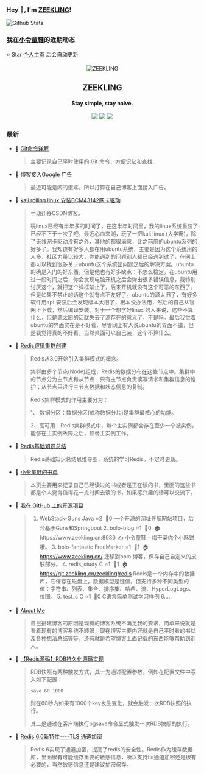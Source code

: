### Hey 👋, I'm [ZEEKLING](https://www.zeekling.cn)! 
![Github Stats](https://github-readme-stats.vercel.app/api?username=zeekling&show_icons=true) 
### 我在[小令童鞋](https://www.zeekling.cn)的近期动态

⭐️ Star [个人主页](https://github.com/zeekling/zeekling) 后会自动更新
<p align="center"><img alt="ZEEKLING" src="https://img.zeekling.cn/images/2020/02/23/logo.th.png"></p><h2 align="center">ZEEKLING
</h2>

<h4 align="center">Stay simple, stay naive.</h4>
<p align="center"><a title="ZEEKLING" target="_blank" href="https://github.com/zeekling/zeekling"><img src="https://img.shields.io/github/last-commit/zeekling/zeekling.svg?style=flat-square&color=FF9900"></a>
<a title="GitHub repo size in bytes" target="_blank" href="https://github.com/zeekling/zeekling"><img src="https://img.shields.io/github/repo-size/zeekling/zeekling.svg?style=flat-square"></a>
<a title="Hits" target="_blank" href="https://github.com/zeekling/hits"><img src="https://hits.b3log.org/zeekling/zeekling.svg"></a></p>

### 最新

* 📝 [Git命令详解](https://www.zeekling.cn/articles/2019/12/01/1575184426144.html) 
    > <p>主要记录自己平时使用的 Git 命令，方便记忆和查找..</p>
* 📝 [博客接入Google 广告](https://www.zeekling.cn/articles/2019/12/10/1575989964574.html) 
    > <p>最近可能是闲的蛋疼，所以打算在自己博客上面接入广告。</p>
* 📝 [kali rolling linux 安装BCM43142网卡驱动](https://www.zeekling.cn/articles/2020/09/26/1601091635148.html) 
    > <p>手动迁移CSDN博客。</p>
    > <p>玩linux已经有半年多的时间了，在这半年时间里，我的linux系统重装了已经不下于十次了吧。最近心血来潮，玩了一把kali linux (大学霸)，除了无线网卡驱动没有之外，其他的都很满意，比之前用的ubuntu系列的好多了。我知道有好多人都在用ubuntu系统，主要是因为这个系统用的人多，社区力量比较大，你能遇到的问题别人都已经遇到过了，在网上都可以找到很多关于ubuntu这个系统出问题之后的解决方案。ubuntu的确是入门的好东西。但是他也有好多缺点：不怎么稳定，在ubuntu用过一段时间之后，你会发现电脑开机之后会弹出很多错误信息，我特别讨厌这个，就把这个弹框禁止了，后来开机就没有这个可恶的东西了。但是如果不禁止的话这个就有点不友好了。ubuntu的源太旧了，有好多软件用apt 安装后会发现版本太旧了，根本没办法用，然后的自己从官网上下载，然后编译安装。对于一个想学好linux 的人来说，这些不算什么，但是源太旧的话就失去了源存在的意义了，不是吗。最后我觉着ubuntu的界面实在是不好看，尽管网上有人说ubuntu的界面不错，但是我觉得真的不好看，当然桌面可以自己装，这个不算什么。</p>
* 📝 [Redis逻辑集群创建](https://www.zeekling.cn/articles/2021/11/13/1636791051775.html) 
    > <p>Redis从3.0开始引入集群模式的概念。</p>
    > <p>集群由多个节点(Node)组成，Redis的数据分布在这些节点中。集群中的节点分为主节点和从节点：只有主节点负责读写请求和集群信息的维护；从节点只进行主节点数据和状态信息的复制。</p>
    > <p>Redis集群模式的作用主要分为：</p>
    > <p>1、 数据分区：数据分区(或称数据分片)是集群最核心的功能。</p>
    > <p>2、高可用：Redis集群模式中，每个主实例都会存在至少一个被实例，能够在主实例故障之后，顶替主实例工作。</p>
* 📝 [Redis基础知识总结](https://www.zeekling.cn/articles/2021/11/07/1636295639346.html) 
    > <p>Redis基础知识总结思维导图，系统的学习Redis。不定时更新。</p>
* 📝 [小令童鞋的书单](https://www.zeekling.cn/book.html) 
    > <p>本页主要用来记录自己已经读过的书或者是正在读的书，里面的这些书都是个人觉得值得花一点时间去读的书，如果感兴趣的话可以交流下。</p>
* 📝 [我在 GitHub 上的开源项目](https://www.zeekling.cn/github) 
    > <p></p><ol>
    > <li>WebStack-Guns Java ⭐️️2&#160;&#160;🖖0 一个开源的网址导航网站项目，后台基于Guns和Springboot  2. bolo-blog  ⭐️️1&#160;&#160;🖖0&#160;&#160;🏠https://www.zeekling.cn:8080 ✍️ 小令童鞋 - 梅干菜你个小酥饼哦。  3. bolo-fantastic FreeMarker ⭐️️1&#160;&#160;🖖1&#160;&#160;🏠<a href="https://www.zeekling.cn/">https://www.zeekling.cn/</a> 迁移到bolo 博客，保存自己自定义的皮肤部分。  4. redis_study C ⭐️️1&#160;&#160;🖖1&#160;&#160;🏠<a href="https://git.zeekling.cn/zeekling/redis" target="_blank">https://git.zeekling.cn/zeekling/redis</a> Redis是一个内存中的数据库，它保存在磁盘上。数据模型是键值，但支持多种不同类型的值：字符串、列表、集合、排序集、哈希、流、HyperLogLogs、位图。  5. test_c C ⭐️️1&#160;&#160;🖖0 C语言简单测试学习样例  6.....</li>
    > </ol>
    > <p></p>
* 📝 [About Me](https://www.zeekling.cn/aboutMe.html) 
    > <p>自己搭建博客的原因是现有的博客系统不满足我的要求，简单来说就是看着现有的博客系统不顺眼，现在博客主要内容就是自己平时看的书以及各种想法总结等等。还有就是希望博客上面记载的东西能够帮助到别人。</p>
* 📝 [【Redis源码】RDB持久化源码实现](https://www.zeekling.cn/articles/2020/11/25/1606235262538.html) 
    > <p>RDB快照有两种触发方式，其一为通过配置参数，例如在配置文件中写入如下配置：</p>
    > <pre><code class="language-cpp highlight-chroma"><span class="highlight-n">save</span> <span class="highlight-mi">60</span> <span class="highlight-mi">1000</span>
    > </code></pre>
    > <p>则在60秒内如果有1000个key发生变化，就会触发一次RDB快照的执行。</p>
    > <p>其二是通过在客户端执行bgsave命令显式触发一次RDB快照的执行。</p>
* 📝 [Redis 6.0新特性----TLS 通道加密](https://www.zeekling.cn/articles/2021/08/01/1627817134014.html) 
    > <p>Redis 6实现了通道加密，提高了redis的安全性。Redis作为缓存数据库，里面很有可能缓存重要的敏感信息，所以支持tls通道加密还是很有必要的，当然敏感信息还是建议加密保存。</p>




